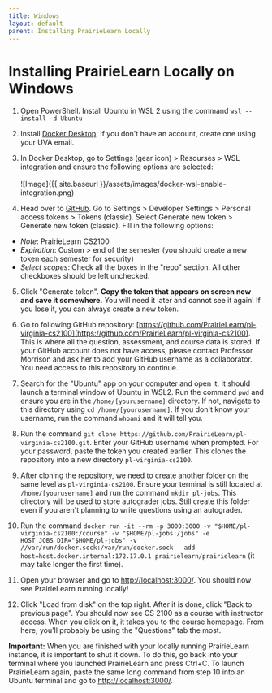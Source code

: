 ```yaml
---
title: Windows
layout: default
parent: Installing PrairieLearn Locally
---
```


# Installing PrairieLearn Locally on Windows



1. Open PowerShell. Install Ubuntu in WSL 2 using the command `wsl --install -d Ubuntu`

2. Install [Docker Desktop](https://www.docker.com/products/docker-desktop/). If you don't have an account, create one using your UVA email.

3. In Docker Desktop, go to Settings (gear icon) > Resourses > WSL integration and ensure the following options are selected:<br><br>
![Image]({{ site.baseurl }}/assets/images/docker-wsl-enable-integration.png)

4. Head over to [GitHub](https://github.com/). Go to Settings > Developer Settings > Personal access tokens > Tokens (classic). Select Generate new token > Generate new token (classic). Fill in the following options:
- *Note*: PrairieLearn CS2100
- *Expiration*: Custom > end of the semester (you should create a new token each semester for security)
- *Select scopes*: Check all the boxes in the "repo" section. All other checkboxes should be left unchecked.

5. Click "Generate token". **Copy the token that appears on screen now and save it somewhere.** You will need it later and cannot see it again! If you lose it, you can always create a new token.

6. Go to following GitHub repository: [https://github.com/PrairieLearn/pl-virginia-cs2100](https://github.com/PrairieLearn/pl-virginia-cs2100). This is where all the question, assessment, and course data is stored. If your GitHub account does not have access, please contact Professor Morrison and ask her to add your GitHub username as a collaborator. You need access to this repository to continue.

7. Search for the "Ubuntu" app on your computer and open it. It should launch a terminal window of Ubuntu in WSL2. Run the command `pwd` and ensure you are in the `/home/[yourusername]` directory. If not, navigate to this directory using `cd /home/[yourusername]`. If you don't know your username, run the command `whoami` and it will tell you.

8. Run the command `git clone https://github.com/PrairieLearn/pl-virginia-cs2100.git`. Enter your GitHub username when prompted. For your password, paste the token you created earlier. This clones the repository into a new directory `pl-virginia-cs2100`.

9. After cloning the repository, we need to create another folder on the same level as `pl-virginia-cs2100`. Ensure your terminal is still located at `/home/[yourusername]` and run the command `mkdir pl-jobs`. This directory will be used to store autograder jobs. Still create this folder even if you aren't planning to write questions using an autograder.

10. Run the command `docker run -it --rm -p 3000:3000 -v "$HOME/pl-virginia-cs2100:/course" -v "$HOME/pl-jobs:/jobs" -e HOST_JOBS_DIR="$HOME/pl-jobs" -v //var/run/docker.sock:/var/run/docker.sock --add-host=host.docker.internal:172.17.0.1 prairielearn/prairielearn` (it may take longer the first time).

11. Open your browser and go to [http://localhost:3000/](http://localhost:3000/). You should now see PrairieLearn running locally!

12. Click "Load from disk" on the top right. After it is done, click "Back to previous page". You should now see CS 2100 as a course with instructor access. When you click on it, it takes you to the course homepage. From here, you'll probably be using the "Questions" tab the most.

**Important:** When you are finished with your locally running PrairieLearn instance, it is important to shut it down. To do this, go back into your terminal where you launched PrairieLearn and press Ctrl+C. To launch PrairieLearn again, paste the same long command from step 10 into an Ubuntu terminal and go to [http://localhost:3000/](http://localhost:3000/).